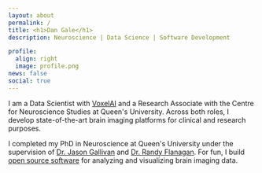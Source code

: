 ```yaml
---
layout: about
permalink: /
title: <h1>Dan Gale</h1>
description: Neuroscience | Data Science | Software Development

profile:
  align: right
  image: profile.png
news: false
social: true
---
```


I am a Data Scientist with [VoxelAI](https://www.voxel.ai/) and a Research Associate with the Centre for Neuroscience Studies at Queen's University. Across both roles, I develop state-of-the-art brain imaging platforms for clinical and research purposes.

I completed my PhD in Neuroscience at Queen's University under the supervision of [Dr. Jason Gallivan](http://www.gallivanmaplab.com/) and [Dr. Randy Flanagan](http://www.flanaganlab.com/). For fun, I build [open source software](/software) for analyzing and visualizing brain imaging data. 
